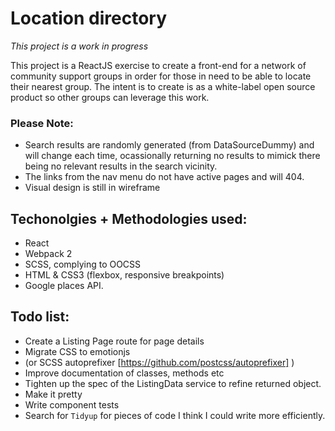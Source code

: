 # Location directory

_This project is a work in progress_

This project is a ReactJS exercise to create a front-end for a network of community support groups in order for those in need to be able to locate their nearest group.  The intent is to create is as a white-label open source product so other groups can leverage this work.

### Please Note:
* Search results are randomly generated (from DataSourceDummy) and will change each time, ocassionally returning no results to mimick there being no relevant results in the search vicinity.
* The links from the nav menu do not have active pages and will 404.
* Visual design is still in wireframe

## Techonolgies + Methodologies used:

* React
* Webpack 2
* SCSS, complying to OOCSS
* HTML & CSS3 (flexbox, responsive breakpoints)
* Google places API.

## Todo list:
* Create a Listing Page route for page details
* Migrate CSS to emotionjs
* (or SCSS autoprefixer [https://github.com/postcss/autoprefixer] )
* Improve documentation of classes, methods etc
* Tighten up the spec of the ListingData service to refine returned object.
* Make it pretty
* Write component tests
* Search for `Tidyup` for pieces of code I think I could write more efficiently.


